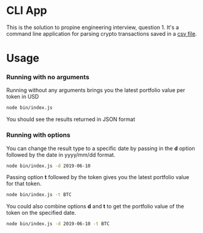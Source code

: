 
# CLI App

This is the solution to propine engineering interview, question 1. It's a command line application for parsing crypto transactions saved in a [csv file](https://s3-ap-southeast-1.amazonaws.com/static.propine.com/transactions.csv.zip).


# Usage
### Running with no arguments

Running without any arguments brings you the latest portfolio value per token in USD

``` sh
node bin/index.js
```
You should see the results returned in JSON format

### Running with options

You can change the result type to a specific date by passing in the __d__ option followed by the date in yyyy/mm/dd format.

``` sh
node bin/index.js -d 2019-06-10
```

Passing option __t__ followed by the token gives you the latest portfolio value for that token.

``` sh
node bin/index.js -t BTC
```

You could also combine options __d__ and __t__ to get the portfolio value of the token on the specified date.

``` sh
node bin/index.js -d 2019-06-10 -t BTC
```

